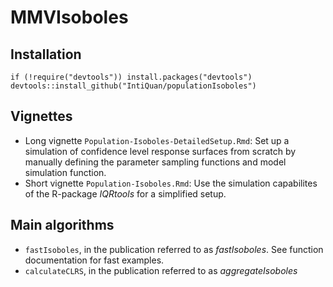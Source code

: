# MMVIsoboles


## Installation
```{r}
if (!require("devtools")) install.packages("devtools")
devtools::install_github("IntiQuan/populationIsoboles")
```

## Vignettes

* Long vignette `Population-Isoboles-DetailedSetup.Rmd`: Set up a simulation of confidence level response surfaces from scratch by manually defining the parameter sampling functions and model simulation function.
* Short vignette `Population-Isoboles.Rmd`: Use the simulation capabilites of the R-package *IQRtools* for a simplified setup.

## Main algorithms

* `fastIsoboles`, in the publication referred to as *fastIsoboles*. See function documentation for fast examples.
* `calculateCLRS`, in the publication referred to as *aggregateIsoboles*


